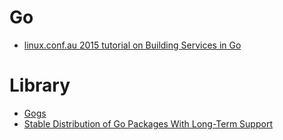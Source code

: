 Go
==
* [linux.conf.au 2015 tutorial on Building Services in Go](https://github.com/zorkian/lca2015)

# Library
* [Gogs](http://gogs.io/)
* [Stable Distribution of Go Packages With Long-Term Support](https://www.stablelib.com/)